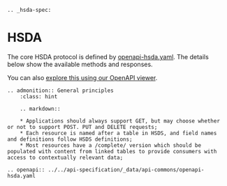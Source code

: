 ```eval_rst
.. _hsda-spec:
```

# HSDA

The core HSDA protocol is defined by [openapi-hsda.yaml](../_static/openapi-hsda.yaml). The details below show the available methods and responses. 

You can also [explore this using our OpenAPI viewer](../_static/swagger/?url=../openapi-hsda.yaml). 

```eval_rst
.. admonition:: General principles
    :class: hint

    .. markdown::

    * Applications should always support GET, but may choose whether or not to support POST. PUT and DELETE requests;
    * Each resource is named after a table in HSDS, and field names and definitions follow HSDS definitions;
    * Most resources have a /complete/ version which should be populated with content from linked tables to provide consumers with access to contextually relevant data;

```

```eval_rst
.. openapi:: ../../api-specification/_data/api-commons/openapi-hsda.yaml

```
